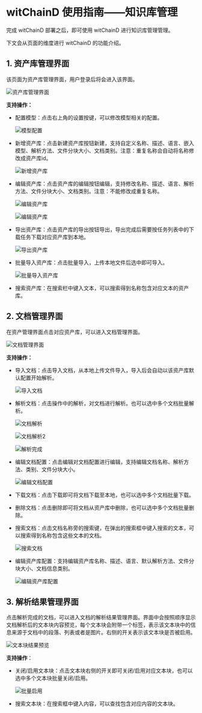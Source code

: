 # witChainD 使用指南——知识库管理

完成 witChainD 部署之后，即可使用 witChainD 进行知识库管理管理。

下文会从页面的维度进行 witChainD 的功能介绍。

## 1. 资产库管理界面

该页面为资产库管理界面，用户登录后将会进入该界面。

![资产库管理界面](./pictures/资产库管理界面.png)

**支持操作：**

- 配置模型：点击右上角的设置按键，可以修改模型相关的配置。

  ![模型配置](./pictures/模型配置.png)

- 新增资产库：点击新建资产库按钮新建，支持自定义名称、描述、语言、嵌入模型、解析方法、文件分块大小、文档类别。注意：重复名称会自动将名称修改成资产库id。

  ![新增资产库](./pictures/新增资产库.png)

- 编辑资产库：点击资产库的编辑按钮编辑，支持修改名称、描述、语言、解析方法、文件分块大小、文档类别。注意：不能修改成重复名称。

  ![编辑资产库](./pictures/编辑资产库0.png)

  ![编辑资产库](./pictures/编辑资产库.png)

- 导出资产库：点击资产库的导出按钮导出，导出完成后需要按任务列表中的下载任务下载对应资产库到本地。
  
  ![导出资产库](./pictures/导出资产库.png)

- 批量导入资产库：点击批量导入，上传本地文件后选中即可导入。

  ![批量导入资产库](./pictures/批量导入资产库.png)

- 搜索资产库：在搜索栏中键入文本，可以搜索得到名称包含对应文本的资产库。

## 2. 文档管理界面

在资产管理界面点击对应资产库，可以进入文档管理界面。

![文档管理界面](./pictures/文档管理界面.png)

**支持操作：**

- 导入文档：点击导入文档，从本地上传文件导入，导入后会自动以该资产库默认配置开始解析。

  ![导入文档](./pictures/导入文档.png)

- 解析文档：点击操作中的解析，对文档进行解析。也可以选中多个文档批量解析。

  ![文档解析](./pictures/文档解析.png)
  
  ![文档解析2](./pictures/文档解析2.png)
  
  ![解析完成](./pictures/解析完成.png)

- 编辑文档配置：点击编辑对文档配置进行编辑，支持编辑文档名称、解析方法、类别、文件分块大小。

  ![编辑文档配置](./pictures/编辑文档配置.png)

- 下载文档：点击下载即可将文档下载至本地，也可以选中多个文档批量下载。

- 删除文档：点击删除即可将文档从资产库中删除，也可以选中多个文档批量删除。

- 搜索文档：点击文档名称旁的搜索键，在弹出的搜索框中键入搜索的文本，可以搜索得到名称包含这些文本的文档。

  ![搜索文档](./pictures/搜索文档.png)

- 编辑资产库配置：支持编辑资产库名称、描述、语言、默认解析方法、文件分块大小、文档信息类别。

  ![编辑资产库配置](./pictures/编辑资产库配置.png)

## 3. 解析结果管理界面

点击解析完成的文档，可以进入文档的解析结果管理界面。界面中会按照顺序显示文档解析后的文本块内容预览，每个文本块会附带一个标签，表示该文本块中的信息来源于文档中的段落、列表或者是图片。右侧的开关表示该文本块是否被启用。

![文本块结果预览](./pictures/文本块结果预览.png)

**支持操作**：

- 关闭/启用文本块：点击文本块右侧的开关即可关闭/启用对应文本块，也可以选中多个文本块批量关闭/启用。

  ![批量启用](./pictures/批量启用.png)

- 搜索文本块：在搜索框中键入内容，可以查找包含对应内容的文本块。
